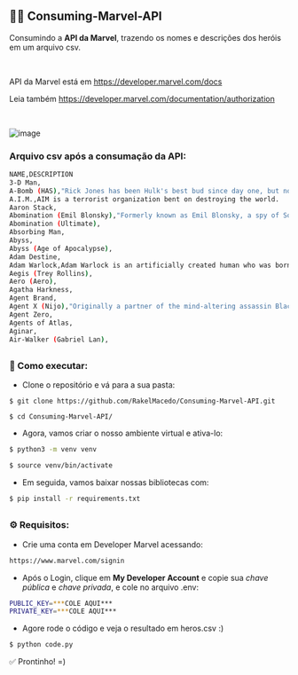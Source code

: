 ## 🦸‍♂️ Consuming-Marvel-API
Consumindo a **API da Marvel**,  trazendo os nomes e descrições dos heróis em um arquivo csv.

<br>

API da Marvel está em https://developer.marvel.com/docs

Leia também https://developer.marvel.com/documentation/authorization

<br>

![image](https://user-images.githubusercontent.com/78339857/190871633-b970c52d-13d7-4f4d-bb8a-a0660c8beba4.png)


### Arquivo csv após a consumação da API: 

```bash
NAME,DESCRIPTION
3-D Man,
A-Bomb (HAS),"Rick Jones has been Hulk's best bud since day one, but now he's more than a friend...he's a teammate! Transformed by a Gamma energy explosion, A-Bomb's thick, armored skin is just as strong and powerful as it is blue. And when he curls into action, he uses it like a giant bowling ball of destruction! "
A.I.M.,AIM is a terrorist organization bent on destroying the world.
Aaron Stack,
Abomination (Emil Blonsky),"Formerly known as Emil Blonsky, a spy of Soviet Yugoslavian origin working for the KGB, the Abomination gained his powers after receiving a dose of gamma radiation similar to that which transformed Bruce Banner into the incredible Hulk."
Abomination (Ultimate),
Absorbing Man,
Abyss,
Abyss (Age of Apocalypse),
Adam Destine,
Adam Warlock,Adam Warlock is an artificially created human who was born in a cocoon at a scientific complex called The Beehive.
Aegis (Trey Rollins),
Aero (Aero),
Agatha Harkness,
Agent Brand,
Agent X (Nijo),"Originally a partner of the mind-altering assassin Black Swan, Nijo spied on Deadpool as part of the Swan's plan to exact revenge for Deadpool falsely taking credit for the Swan's assassination of the Four Winds crime family, which included Nijo's brother."
Agent Zero,
Agents of Atlas,
Aginar,
Air-Walker (Gabriel Lan),
```

##

### 🔨 Como executar:

* Clone o repositório e vá para a sua pasta:
```
$ git clone https://github.com/RakelMacedo/Consuming-Marvel-API.git

$ cd Consuming-Marvel-API/
```

* Agora, vamos criar o nosso ambiente virtual e ativa-lo:
```bash
$ python3 -m venv venv

$ source venv/bin/activate
```

* Em seguida, vamos baixar nossas bibliotecas com:
```bash
$ pip install -r requirements.txt
```
##

### ⚙️ Requisitos: 

* Crie uma conta em Developer Marvel acessando: 
```bash
https://www.marvel.com/signin
```

* Após o Login, clique em **My Developer Account** e copie sua *chave pública* e *chave privada*, e cole no arquivo .env: 
```bash
PUBLIC_KEY=***COLE AQUI***
PRIVATE_KEY=***COLE AQUI***
```
* Agore rode o código e veja o resultado em heros.csv :) 
```bash
$ python code.py
```

✅ Prontinho! =)
